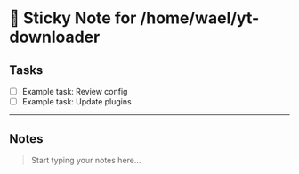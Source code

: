 # 📝 Sticky Note for /home/wael/yt-downloader

## Tasks
- [ ] Example task: Review config
- [ ] Example task: Update plugins

----------------------------------------
## Notes
> Start typing your notes here...
